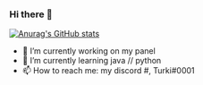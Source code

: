 ### Hi there 👋
[![Anurag's GitHub stats](https://github-readme-stats.vercel.app/api?username=v9j)](https://github.com/anuraghazra/github-readme-stats)
- 🔭 I’m currently working on my panel 
- 🌱 I’m currently learning java // python
- 📫 How to reach me: my discord #, Turki#0001
